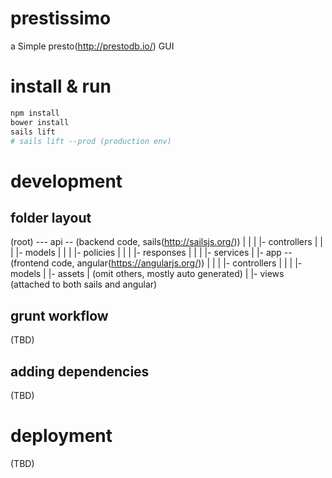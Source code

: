 # prestissimo

a Simple presto(http://prestodb.io/) GUI

# install & run

```bash
npm install
bower install
sails lift
# sails lift --prod (production env)
```
# development

## folder layout
(root) --- api -- (backend code, sails(http://sailsjs.org/))
         |       |
         |       |- controllers
         |       |
         |       |- models
         |       |
         |       |- policies
         |       | 
         |       |- responses
         |       |
         |       |- services
         |
         |- app -- (frontend code, angular(https://angularjs.org/))
         |       |
         |       |- controllers
         |       |
         |       |- models
         |
         |- assets 
         |
 (omit others, mostly auto generated)
         |
         |- views (attached to both sails and angular)

## grunt workflow
(TBD)

## adding dependencies
(TBD)

# deployment
(TBD)
